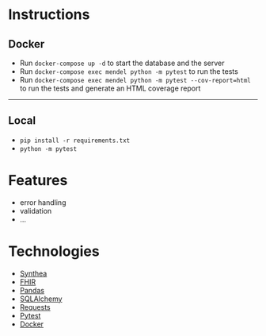 
# Instructions

## Docker

- Run `docker-compose up -d` to start the database and the server
- Run `docker-compose exec mendel python -m pytest` to run the tests
- Run `docker-compose exec mendel python -m pytest --cov-report=html` to run the tests and generate an HTML coverage report

---

## Local

- `pip install -r requirements.txt`
- `python -m pytest`

# Features

- error handling
- validation
- ...

# Technologies

- [Synthea](https://github.com/synthetichealth/synthea)
- [FHIR](https://www.hl7.org/fhir/)
- [Pandas](https://pandas.pydata.org/)
- [SQLAlchemy](https://www.sqlalchemy.org/)
- [Requests](https://requests.readthedocs.io/en/latest/)
- [Pytest](https://docs.pytest.org/en/7.1.x/)
- [Docker](https://www.docker.com/)
